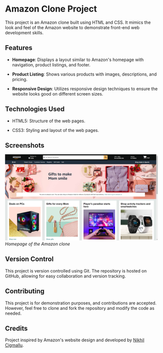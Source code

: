# Amazon Clone Project

This project is an Amazon clone built using HTML and CSS. It mimics the look and feel of the Amazon website to demonstrate front-end web development skills.

## Features

- **Homepage**: Displays a layout similar to Amazon's homepage with navigation, product listings, and footer.
  
- **Product Listing**: Shows various products with images, descriptions, and pricing.

- **Responsive Design**: Utilizes responsive design techniques to ensure the website looks good on different screen sizes.

## Technologies Used

- HTML5: Structure of the web pages.
  
- CSS3: Styling and layout of the web pages.

## Screenshots

![Homepage](homepage.png)
*Homepage of the Amazon clone*


## Version Control
This project is version controlled using Git. The repository is hosted on GitHub, allowing for easy collaboration and version tracking.

## Contributing
This project is for demonstration purposes, and contributions are accepted. However, feel free to clone and fork the repository and modify the code as needed.


## Credits
Project inspired by Amazon's website design and developed by [Nikhil Cigmallu](https://github.com/nikhilcigmallu).
